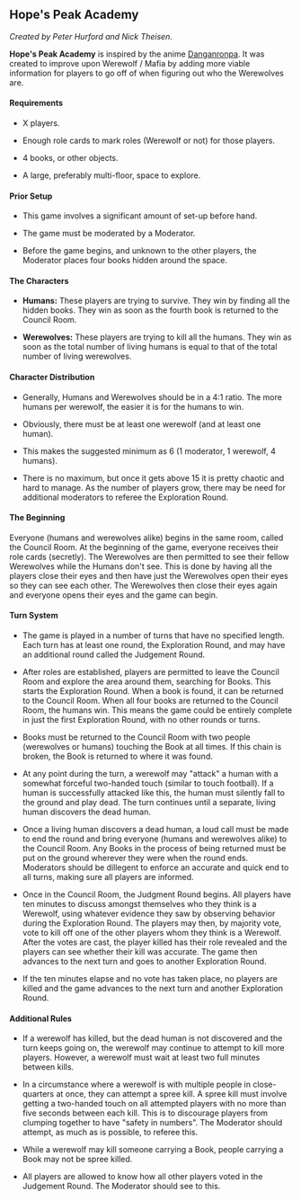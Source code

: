 ## Hope's Peak Academy

_Created by Peter Hurford and Nick Theisen._

**Hope's Peak Academy** is inspired by the anime [Danganronpa](https://en.wikipedia.org/wiki/Danganronpa).  It was created to improve upon Werewolf / Mafia by adding more viable information for players to go off of when figuring out who the Werewolves are.


#### Requirements

* X players.

* Enough role cards to mark roles (Werewolf or not) for those players.

* 4 books, or other objects.

* A large, preferably multi-floor, space to explore.


#### Prior Setup

* This game involves a significant amount of set-up before hand.

* The game must be moderated by a Moderator.

* Before the game begins, and unknown to the other players, the Moderator places four books hidden around the space.


#### The Characters

* **Humans:** These players are trying to survive.  They win by finding all the hidden books.  They win as soon as the fourth book is returned to the Council Room.

* **Werewolves:** These players are trying to kill all the humans.  They win as soon as the total number of living humans is equal to that of the total number of living werewolves.


#### Character Distribution

* Generally, Humans and Werewolves should be in a 4:1 ratio.  The more humans per werewolf, the easier it is for the humans to win.

* Obviously, there must be at least one werewolf (and at least one human).

* This makes the suggested minimum as 6 (1 moderator, 1 werewolf, 4 humans).

* There is no maximum, but once it gets above 15 it is pretty chaotic and hard to manage.  As the number of players grow, there may be need for additional moderators to referee the Exploration Round.


#### The Beginning

Everyone (humans and werewolves alike) begins in the same room, called the Council Room.  At the beginning of the game, everyone receives their role cards (secretly).  The Werewolves are then permitted to see their fellow Werewolves while the Humans don't see.  This is done by having all the players close their eyes and then have just the Werewolves open their eyes so they can see each other.  The Werewolves then close their eyes again and everyone opens their eyes and the game can begin.


#### Turn System

* The game is played in a number of turns that have no specified length.  Each turn has at least one round, the Exploration Round, and may have an additional round called the Judgement Round.

* After roles are established, players are permitted to leave the Council Room and explore the area around them, searching for Books.  This starts the Exploration Round.  When a book is found, it can be returned to the Council Room.  When all four books are returned to the Council Room, the humans win.  This means the game could be entirely complete in just the first Exploration Round, with no other rounds or turns.

* Books must be returned to the Council Room with two people (werewolves or humans) touching the Book at all times.  If this chain is broken, the Book is returned to where it was found.

* At any point during the turn, a werewolf may "attack" a human with a somewhat forceful two-handed touch (similar to touch football).  If a human is successfully attacked like this, the human must silently fall to the ground and play dead.  The turn continues until a separate, living human discovers the dead human.

* Once a living human discovers a dead human, a loud call must be made to end the round and bring everyone (humans and werewolves alike) to the Council Room.  Any Books in the process of being returned must be put on the ground wherever they were when the round ends.  Moderators should be dillegent to enforce an accurate and quick end to all turns, making sure all players are informed.

* Once in the Council Room, the Judgment Round begins.  All players have ten minutes to discuss amongst themselves who they think is a Werewolf, using whatever evidence they saw by observing behavior during the Exploration Round.  The players may then, by majority vote, vote to kill off one of the other players whom they think is a Werewolf.  After the votes are cast, the player killed has their role revealed and the players can see whether their kill was accurate.  The game then advances to the next turn and goes to another Exploration Round.

* If the ten minutes elapse and no vote has taken place, no players are killed and the game advances to the next turn and another Exploration Round.


#### Additional Rules

* If a werewolf has killed, but the dead human is not discovered and the turn keeps going on, the werewolf may continue to attempt to kill more players.  However, a werewolf must wait at least two full minutes between kills.

* In a circumstance where a werewolf is with multiple people in close-quarters at once, they can attempt a spree kill.  A spree kill must involve getting a two-handed touch on all attempted players with no more than five seconds between each kill.  This is to discourage players from clumping together to have "safety in numbers".  The Moderator should attempt, as much as is possible, to referee this.

* While a werewolf may kill someone carrying a Book, people carrying a Book may not be spree killed.

* All players are allowed to know how all other players voted in the Judgement Round.  The Moderator should see to this.
